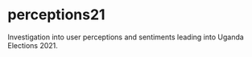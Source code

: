 # perceptions21
Investigation into user perceptions and sentiments leading into Uganda Elections 2021. 
